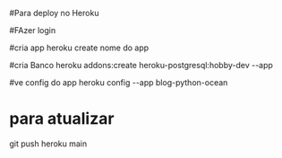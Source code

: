 #Para deploy no Heroku

#FAzer login

#cria app
heroku create nome do app

#cria Banco
heroku addons:create heroku-postgresql:hobby-dev --app

#ve config do app
heroku config --app blog-python-ocean

# para atualizar
git push heroku main 
